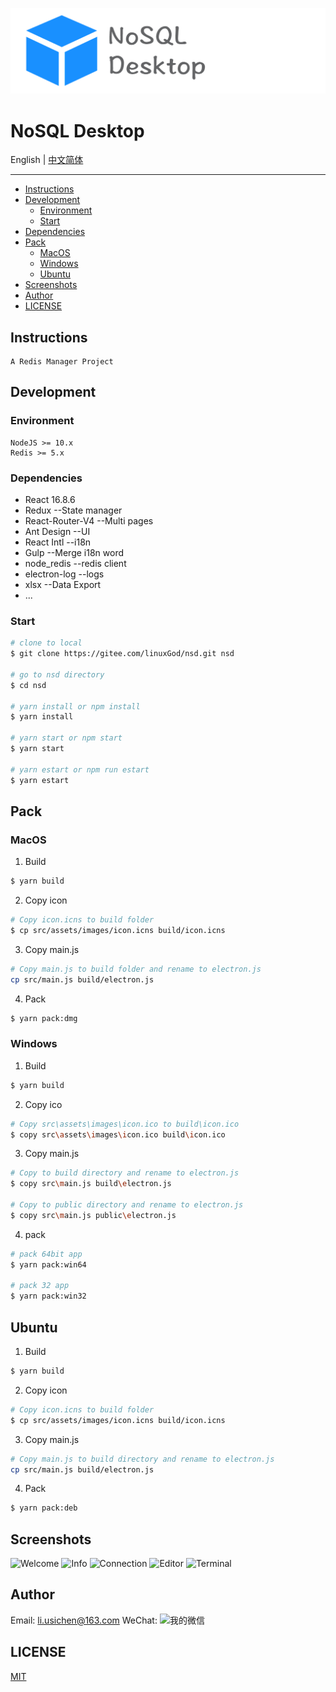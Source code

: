 ![nsd logo](./src/assets/images/NoSQLDesktopLogo.png)
# NoSQL Desktop
English | [中文简体](./README.md)

***

- [Instructions](#instructions)
- [Development](#development)
    - [Environment](#environment)
    - [Start](#start)
- [Dependencies](#dependencies)
- [Pack](#pack)
    - [MacOS](#macos)
    - [Windows](#windows)
    - [Ubuntu](#ubuntu)
- [Screenshots](#screenshots)
- [Author](#author)
- [LICENSE](#license)

## Instructions
```
A Redis Manager Project
```

## Development
### Environment
```
NodeJS >= 10.x
Redis >= 5.x
```

### Dependencies
* React 16.8.6
* Redux           --State manager
* React-Router-V4 --Multi pages
* Ant Design      --UI
* React Intl      --i18n
* Gulp            --Merge i18n word
* node_redis      --redis client
* electron-log    --logs
* xlsx            --Data Export
* ...

### Start
```sh
# clone to local
$ git clone https://gitee.com/linuxGod/nsd.git nsd

# go to nsd directory
$ cd nsd

# yarn install or npm install
$ yarn install

# yarn start or npm start
$ yarn start

# yarn estart or npm run estart
$ yarn estart
```

## Pack
### MacOS
1.  Build
```sh
$ yarn build
```

2. Copy icon
```sh
# Copy icon.icns to build folder
$ cp src/assets/images/icon.icns build/icon.icns
```

3. Copy main.js
```sh
# Copy main.js to build folder and rename to electron.js
cp src/main.js build/electron.js
```

4. Pack
```sh
$ yarn pack:dmg
```

### Windows
1.  Build
```sh
$ yarn build
```

2. Copy ico
```sh
# Copy src\assets\images\icon.ico to build\icon.ico
$ copy src\assets\images\icon.ico build\icon.ico
```

3. Copy main.js
```sh
# Copy to build directory and rename to electron.js
$ copy src\main.js build\electron.js

# Copy to public directory and rename to electron.js
$ copy src\main.js public\electron.js
```

4. pack
```sh
# pack 64bit app
$ yarn pack:win64

# pack 32 app
$ yarn pack:win32
```

## Ubuntu
1.  Build
```sh
$ yarn build
```

2. Copy icon
```sh
# Copy icon.icns to build folder
$ cp src/assets/images/icon.icns build/icon.icns
```

3. Copy main.js
```sh
# Copy main.js to build directory and rename to electron.js
cp src/main.js build/electron.js
```

4. Pack
```sh
$ yarn pack:deb
```

## Screenshots
![Welcome](https://gitee.com/linuxGod/Images/raw/master/nsd/Screenshots/welcome.png)
![Info](https://gitee.com/linuxGod/Images/raw/master/nsd/Screenshots/info.png)
![Connection](https://gitee.com/linuxGod/Images/raw/master/nsd/Screenshots/connection.png)
![Editor](https://gitee.com/linuxGod/Images/raw/master/nsd/Screenshots/editor.png)
![Terminal](https://gitee.com/linuxGod/Images/raw/master/nsd/Screenshots/terminal.png)


## Author
Email: <li.usichen@163.com>
WeChat:
![我的微信](https://gitee.com/linuxGod/Images/raw/master/nsd/wechat.png)

## LICENSE
[MIT](./LICENSE)